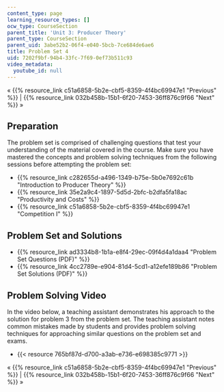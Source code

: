 ```yaml
---
content_type: page
learning_resource_types: []
ocw_type: CourseSection
parent_title: 'Unit 3: Producer Theory'
parent_type: CourseSection
parent_uid: 3abe52b2-06f4-e040-5bcb-7ce684de6ae6
title: Problem Set 4
uid: 7202f9bf-94b4-33fc-7f69-0ef73b511c93
video_metadata:
  youtube_id: null
---
```


« {{% resource_link c51a6858-5b2e-cbf5-8359-4f4bc69947e1 "Previous" %}} | {{% resource_link 032b458b-15b1-6f20-7453-36ff876c9f66 "Next" %}} »

Preparation
-----------

The problem set is comprised of challenging questions that test your understanding of the material covered in the course. Make sure you have mastered the concepts and problem solving techniques from the following sessions before attempting the problem set:

*   {{% resource_link c282655d-a496-1349-b75e-5b0e7692c61b "Introduction to Producer Theory" %}}
*   {{% resource_link 35e2a9c4-1897-5d5d-2bfc-b2dfa5fa18ac "Productivity and Costs" %}}
*   {{% resource_link c51a6858-5b2e-cbf5-8359-4f4bc69947e1 "Competition I" %}}

Problem Set and Solutions
-------------------------

*   {{% resource_link ad3334b8-1b1a-e8f4-29ec-09f4d4a1daa4 "Problem Set Questions (PDF)" %}}
*   {{% resource_link 4cc2789e-e904-81d4-5cd1-a12efe189b86 "Problem Set Solutions (PDF)" %}}

Problem Solving Video
---------------------

In the video below, a teaching assistant demonstrates his approach to the solution for problem 3 from the problem set. The teaching assistant notes common mistakes made by students and provides problem solving techniques for approaching similar questions on the problem set and exams.

*   {{< resource 765bf87d-d700-a3ab-e736-e698385c9771 >}}

« {{% resource_link c51a6858-5b2e-cbf5-8359-4f4bc69947e1 "Previous" %}} | {{% resource_link 032b458b-15b1-6f20-7453-36ff876c9f66 "Next" %}} »